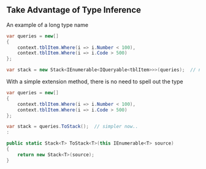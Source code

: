 ## Take Advantage of Type Inference 

An example of a long type name
``` csharp
var queries = new[]
{
    context.tblItem.Where(i => i.Number < 100),
    context.tblItem.Where(i => i.Code > 500)
};

var stack = new Stack<IEnumerable<IQueryable<tblItem>>>(queries);  // need to specify the type..
```

With a simple extension method, there is no need to spell out the type
``` csharp
var queries = new[]
{
    context.tblItem.Where(i => i.Number < 100),
    context.tblItem.Where(i => i.Code > 500)
};

var stack = queries.ToStack();  // simpler now..
:

public static Stack<T> ToStack<T>(this IEnumerable<T> source)
{
    return new Stack<T>(source);
} 
```
